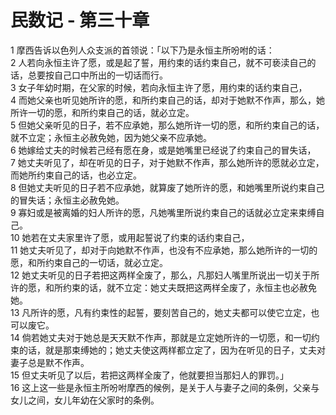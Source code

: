 # 民数记 - 第三十章
  
 1 摩西告诉以色列人众支派的首领说：「以下乃是永恒主所吩咐的话：  
 2 人若向永恒主许了愿，或是起了誓，用约束的话约束自己，就不可亵渎自己的话，总要按自己口中所出的一切话而行。  
 3 女子年幼时期，在父家的时候，若向永恒主许了愿，用约束的话约束自己，  
 4 而她父亲也听见她所许的愿，和所约束自己的话，却对于她默不作声，那么，她所许一切的愿，和所约束自己的话，就必立定。  
 5 但她父亲听见的日子，若不应承她，那么她所许一切的愿，和所约束自己的话，就不立定；永恒主必赦免她，因为她父亲不应承她。  
 6 她嫁给丈夫的时候若己经有愿在身，或是她嘴里已经说了约束自己的冒失话，  
 7 她丈夫听见了，却在听见的日子，对于她默不作声，那么她所许的愿就必立定，而她所约束自己的话，也必立定。  
 8 但她丈夫听见的日子若不应承她，就算废了她所许的愿，和她嘴里所说约束自己的冒失话；永恒主必赦免她。  
 9 寡妇或是被离婚的妇人所许的愿，凡她嘴里所说约束自己的话就必立定来束缚自己。  
 10 她若在丈夫家里许了愿，或用起誓说了约束的话约束自己，  
 11 她丈夫听见了，却对于向她默不作声，也没有不应承她，那么她所许的一切的愿，和所约束自己的一切话，就必立定。  
 12 她丈夫听见的日子若把这两样全废了，那么，凡那妇人嘴里所说出一切关于所许的愿，和所约束的话，就不立定：她丈夫既把这两样全废了，永恒主也必赦免她。  
 13 凡所许的愿，凡有约束性的起誓，要刻苦自己的，她丈夫都可以使它立定，也可以废它。  
 14 倘若她丈夫对于她总是天天默不作声，那就是立定她所许的一切愿，和一切约束的话，就是那束缚她的；她丈夫使这两样都立定了，因为在听见的日子，丈夫对妻子总是默不作声。  
 15 但丈夫听见了以后，若把这两样全废了，他就要担当那妇人的罪罚。」  
 16 这上这一些是永恒主所吩咐摩西的候例，是关于人与妻子之间的条例，父亲与女儿之间，女儿年幼在父家时的条例。